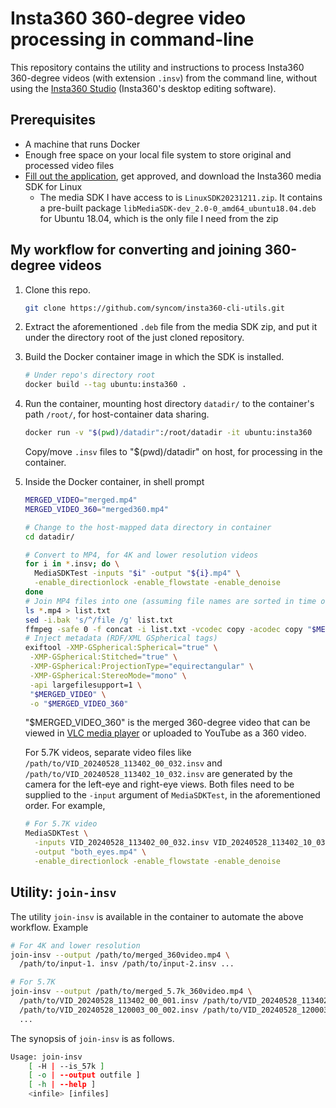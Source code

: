 # Insta360 360-degree video processing in command-line

This repository contains the utility and instructions to process Insta360
360-degree videos (with extension `.insv`) from the command line,
without using the [Insta360
Studio](https://www.insta360.com/download/insta360-x3) (Insta360's desktop
editing software).

## Prerequisites

- A machine that runs Docker
- Enough free space on your local file system to store original and processed
  video files
- [Fill out the application](https://www.insta360.com/sdk/home), get approved,
  and download the Insta360 media SDK for Linux
  - The media SDK I have access to is `LinuxSDK20231211.zip`. It contains a
    pre-built package `libMediaSDK-dev_2.0-0_amd64_ubuntu18.04.deb` for Ubuntu
    18.04, which is the only file I need from the zip

## My workflow for converting and joining 360-degree videos

1. Clone this repo.

   ```bash
   git clone https://github.com/syncom/insta360-cli-utils.git
   ```

2. Extract the aforementioned `.deb` file from the media SDK zip, and put it
   under the directory root of the just cloned repository.

3. Build the Docker container image in which the SDK is installed.

   ```bash
   # Under repo's directory root
   docker build --tag ubuntu:insta360 .
   ```

4. Run the container, mounting host directory `datadir/` to the container's path
   `/root/`, for host-container data sharing.

   ```bash
   docker run -v "$(pwd)/datadir":/root/datadir -it ubuntu:insta360
   ```

   Copy/move `.insv` files to "$(pwd)/datadir" on host, for processing in the
   container.

5. Inside the Docker container, in shell prompt

   ```bash
   MERGED_VIDEO="merged.mp4"
   MERGED_VIDEO_360="merged360.mp4"

   # Change to the host-mapped data directory in container
   cd datadir/

   # Convert to MP4, for 4K and lower resolution videos
   for i in *.insv; do \
     MediaSDKTest -inputs "$i" -output "${i}.mp4" \
     -enable_directionlock -enable_flowstate -enable_denoise
   done
   # Join MP4 files into one (assuming file names are sorted in time order)
   ls *.mp4 > list.txt
   sed -i.bak 's/^/file /g' list.txt
   ffmpeg -safe 0 -f concat -i list.txt -vcodec copy -acodec copy "$MERGED_VIDEO"
   # Inject metadata (RDF/XML GSpherical tags)
   exiftool -XMP-GSpherical:Spherical="true" \
    -XMP-GSpherical:Stitched="true" \
    -XMP-GSpherical:ProjectionType="equirectangular" \
    -XMP-GSpherical:StereoMode="mono" \
    -api largefilesupport=1 \
    "$MERGED_VIDEO" \
    -o "$MERGED_VIDEO_360"
   ```

   "$MERGED_VIDEO_360" is the merged 360-degree video that can be viewed in [VLC
   media player](https://www.videolan.org/) or uploaded to YouTube as a 360
   video.

   For 5.7K videos, separate video files like
   `/path/to/VID_20240528_113402_00_032.insv` and
   `/path/to/VID_20240528_113402_10_032.insv` are generated by the camera for
   the left-eye and right-eye views. Both files need to be supplied to the
   `-input` argument of `MediaSDKTest`, in the aforementioned order. For
   example,

   ```bash
   # For 5.7K video
   MediaSDKTest \
     -inputs VID_20240528_113402_00_032.insv VID_20240528_113402_10_032.insv \
     -output "both_eyes.mp4" \
     -enable_directionlock -enable_flowstate -enable_denoise
   ```

## Utility: `join-insv`

The utility `join-insv` is available in the container to automate the above
workflow. Example

```bash
# For 4K and lower resolution
join-insv --output /path/to/merged_360video.mp4 \
  /path/to/input-1. insv /path/to/input-2.insv ...

# For 5.7K
join-insv --output /path/to/merged_5.7k_360video.mp4 \
  /path/to/VID_20240528_113402_00_001.insv /path/to/VID_20240528_113402_10_001.insv \
  /path/to/VID_20240528_120003_00_002.insv /path/to/VID_20240528_120003_10_002.insv \
  ...
```

The synopsis of `join-insv` is as follows.

```bash
Usage: join-insv
    [ -H | --is_57k ]
    [ -o | --output outfile ]
    [ -h | --help ]
    <infile> [infiles]
```
